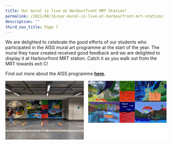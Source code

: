 ```yaml
---
title: Our mural is live at Harbourfront MRT Station!
permalink: /2021/08/16/our-mural-is-live-at-harbourfront-mrt-station/
description: ""
third_nav_title: Page 7
---
```


<p>We are delighted to celebrate the good efforts of our students who participated in the AISS mural art&nbsp;programme at the start of the year. The mural they have created received good feedback and we are delighted to display it at Harbourfront MRT station. Catch it as you walk out from the MRT towards exit C!</p>
<p>Find out more about the AISS programme <strong><a href="/2021/03/22/students-create-mural-artwork-to-represent-the-origins-of-their-houses/">here</a>.</strong></p>
<img src="/images/harbourfront.png">
